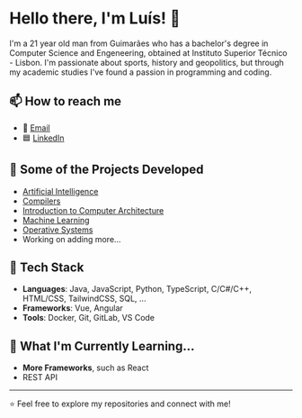 # Hello there, I'm Luís! 👋

I'm a 21 year old man from Guimarães who has a bachelor's degree in Computer Science and Engeneering, obtained at Instituto Superior Técnico - Lisbon. I'm passionate about sports, history and geopolitics, but through my academic studies I've found a passion in programming and coding.

## 📫 How to reach me
- 📧 [Email](luispedro854584@gmail.com)
- 🟦 [LinkedIn](https://www.linkedin.com/in/luisppereira200318/)

## 🚀 Some of the Projects Developed
- [Artificial Intelligence](https://github.com/luispp018/ist-ai-project)
- [Compilers](https://github.com/luispp018/proj_til_comp)
- [Introduction to Computer Architecture](https://github.com/luispp018/proj_IAC_IST)
- [Machine Learning](https://github.com/luispp018/ML_homeworks)
- [Operative Systems](https://github.com/luispp018/proj_KVS_SO)
- Working on adding more...

## 🔧 Tech Stack
- **Languages**: Java, JavaScript, Python, TypeScript, C/C#/C++, HTML/CSS, TailwindCSS, SQL, ...
- **Frameworks**: Vue, Angular
- **Tools**: Docker, Git, GitLab, VS Code

## 🌱 What I'm Currently Learning...
- **More Frameworks**, such as React
- REST API

---

⭐️ Feel free to explore my repositories and connect with me!
